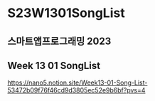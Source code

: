 # S23W1301SongList

## 스마트앱프로그래밍 2023
## Week 13 01 SongList

https://nano5.notion.site/Week13-01-Song-List-53472b09f76f46cd9d3805ec52e9b6bf?pvs=4
